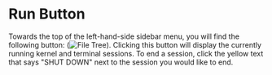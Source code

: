 # Run Button
Towards the top of the left-hand-side sidebar menu, you will find the following button: (![File Tree](Images/runbutton.png)).  Clicking this button will display the currently running kernel and terminal sessions.  To end a session, click the yellow text that says "SHUT DOWN" next to the session you would like to end.        
